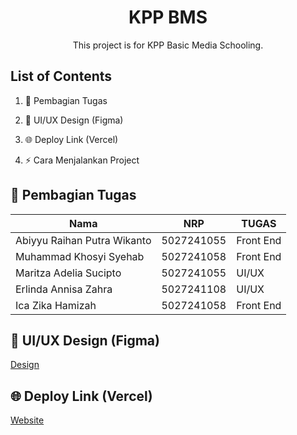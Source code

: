 <div align="center">

# KPP BMS

This project is for KPP Basic Media Schooling.

</div>

## List of Contents

1. 👥 Pembagian Tugas

2. 🎨 UI/UX Design (Figma)

3. 🌐 Deploy Link (Vercel)

4. ⚡ Cara Menjalankan Project

## 👥 Pembagian Tugas
| Nama                        | NRP        | TUGAS      | 
| --------------------------  | ---------- | ---------- |
| Abiyyu Raihan Putra Wikanto | 5027241055 | Front End  | 
| Muhammad Khosyi Syehab      | 5027241058 | Front End  | 
| Maritza Adelia Sucipto      | 5027241055 | UI/UX      |
| Erlinda Annisa Zahra        | 5027241108 | UI/UX      |
| Ica Zika Hamizah            | 5027241058 | Front End  | 

## 🎨 UI/UX Design (Figma)

[Design](https://www.figma.com/design/QofWejFYkR54sgotD5JsQa/BMS?node-id=0-1&t=GQD6gkefLMGdAKjB-1)

## 🌐 Deploy Link (Vercel)

[Website](http://wkwk)
